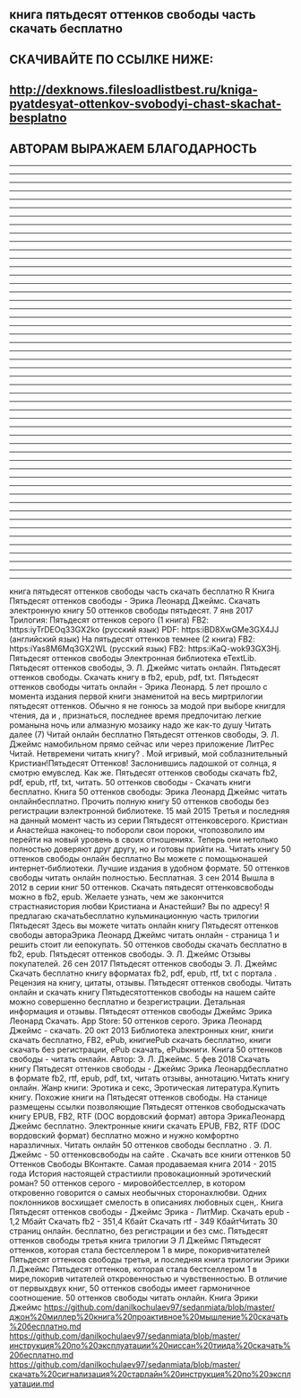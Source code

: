 книга пятьдесят оттенков свободы часть скачать бесплатно
--------------------------------------------------
СКАЧИВАЙТЕ ПО ССЫЛКЕ НИЖЕ:
--------------------------------------------------
http://dexknows.filesloadlistbest.ru/kniga-pyatdesyat-ottenkov-svobodyi-chast-skachat-besplatno
--------------------------------------------------
АВТОРАМ ВЫРАЖАЕМ БЛАГОДАРНОСТЬ
--------------------------------------------------
--------------------------------------------------
--------------------------------------------------
--------------------------------------------------
--------------------------------------------------
--------------------------------------------------
--------------------------------------------------
--------------------------------------------------
--------------------------------------------------
--------------------------------------------------
--------------------------------------------------
--------------------------------------------------
--------------------------------------------------
--------------------------------------------------
--------------------------------------------------
--------------------------------------------------
--------------------------------------------------
--------------------------------------------------
--------------------------------------------------
--------------------------------------------------
--------------------------------------------------
--------------------------------------------------
--------------------------------------------------
--------------------------------------------------
--------------------------------------------------
--------------------------------------------------
--------------------------------------------------
--------------------------------------------------
--------------------------------------------------
--------------------------------------------------
--------------------------------------------------
--------------------------------------------------
--------------------------------------------------
--------------------------------------------------
--------------------------------------------------
--------------------------------------------------
--------------------------------------------------
--------------------------------------------------
--------------------------------------------------
--------------------------------------------------
--------------------------------------------------
--------------------------------------------------
--------------------------------------------------
--------------------------------------------------
--------------------------------------------------
--------------------------------------------------
--------------------------------------------------
--------------------------------------------------
--------------------------------------------------
--------------------------------------------------
--------------------------------------------------
книга пятьдесят оттенков свободы часть скачать бесплатно R Книга Пятьдесят оттенков свободы - Эрика Леонард Джеймс. Скачать электронную книгу 50 оттенков свободы  пятьдесят. 7 янв 2017  Трилогия:  Пятьдесят оттенков серого (1 книга) FB2: https:iyTrDEOq33GX2ko (русский язык) PDF: https:iBD8XwGMe3GX4JJ (английский язык)  На пятьдесят оттенков темнее (2 книга) FB2: https:iYas8M6Mq3GX2WL (русский язык) FB2: https:iKaQ-wok93GX3Hj. Пятьдесят оттенков свободы  Электронная библиотека eTextLib. Пятьдесят оттенков свободы, Э. Л. Джеймс  читать онлайн. Пятьдесят оттенков свободы. Скачать книгу в fb2, epub, pdf, txt. Пятьдесят оттенков свободы читать онлайн - Эрика Леонард. 5 лет прошло с момента издания первой книги знаменитой на весь миртрилогии пятьдесят оттенков. Обычно я не гонюсь за модой при выборе книгдля чтения, да и , признаться, последнее время предпочитаю легкие романына ночь или алмазную мозаику надо же как-то душу Читать далее (7)
Читай онлайн бесплатно Пятьдесят оттенков свободы, Э. Л. Джеймс намобильном прямо сейчас или через приложение ЛитРес Читай.  Нетвремени читать книгу? . Мой игривый, мой соблазнительный Кристиан!Пятьдесят Оттенков! Заслонившись ладошкой от солнца, я смотрю емувслед. Как же. Пятьдесят оттенков свободы скачать fb2, pdf, epub, rtf, txt, читать. 50 оттенков свободы - Скачать книги бесплатно. Книга 50 оттенков свободы: Эрика Леонард Джеймс читать онлайнбесплатно. Прочить полную книгу 50 оттенков свободы без регистрации вэлектронной библиотеке. 15 май 2015  Третья и последняя на данный момент часть из серии Пятьдесят оттенковсерого. Кристиан и Анастейша наконец-то побороли свои пороки, чтопозволило им перейти на новый уровень в своих отношениях. Теперь они нетолько полностью доверяют друг другу, но и готовы прийти на. Читать книгу 50 оттенков свободы онлайн бесплатно Вы можете с помощьюнашей интернет-библиотеки. Лучшие издания в удобном формате. 50 оттенков свободы читать онлайн полностью. Бесплатная. 3 сен 2014  Вышла в 2012 в серии книг 50 оттенков. Скачать пятьдесят оттенковсвободы можно в fb2, epub. Желаете узнать, чем же закончится страстнаяистория любви Кристиана и Анастейши? Вы по адресу! Я предлагаю скачатьбесплатно кульминационную часть трилогии  Пятьдесят
Здесь вы можете читать онлайн книгу Пятьдесят оттенков свободы автораЭрика Леонард Джеймс читать онлайн - страница 1 и решить стоит ли еепокупать. 50 оттенков свободы скачать бесплатно в fb2, epub. Пятьдесят оттенков свободы. Э. Л. Джеймс  Отзывы покупателей. 26 сен 2017  Пятьдесят оттенков свободы Э. Л. Джеймс  Скачать бесплатно книгу вформатах fb2, pdf, epub, rtf, txt с портала . Рецензия на книгу, цитаты, отзывы. Пятьдесят оттенков свободы. Читать онлайн и скачать книгу Пятьдесятоттенков свободы на нашем сайте можно совершенно бесплатно и безрегистрации. Детальная информация и отзывы. Пятьдесят оттенков свободы Джеймс Эрика Леонард Скачать. App Store: 50 оттенков серого. Эрика Леонард Джеймс - скачать. 20 окт 2013  Библиотека электронных книг, книги скачать бесплатно, FB2, ePub, книгиePub скачать бесплатно, книги скачать без регистрации, ePub скачать, ePubкниги.
Книга 50 оттенков свободы - читать онлайн. Автор: Э. Л. Джеймс. 5 фев 2018  Скачать книгу Пятьдесят оттенков свободы - Джеймс Эрика Леонардбесплатно в формате fb2, rtf, epub, pdf, txt, читать отзывы, аннотацию.Читать книгу онлайн. Жанр книги: Эротика и секс, Эротическая литература.Купить книгу. Похожие книги на Пятьдесят оттенков свободы. На станице размещены ссылки позволяющие Пятьдесят оттенков свободыскачать книгу EPUB, FB2, RTF (DOC  вордовский формат) автора ЭрикаЛеонард Джеймс бесплатно. Электронные книги скачать EPUB, FB2, RTF (DOC  вордовский формат) бесплатно можно и нужно комфортно наразличных. Читать онлайн 50 оттенков свободы бесплатно . Э. Л. Джеймс - 50 оттенковсвободы на сайте . Скачать все книги оттенков  50 Оттенков Свободы  ВКонтакте. Самая продаваемая книга 2014 - 2015 года История настоящей страстиили провокационный эротический роман? 50 оттенков серого - мировойбестселлер, в котором откровенно говорится о самых необычных сторонахлюбви. Одних поклонников восхищает смелость в описаниях любовных сцен,. Книга Пятьдесят оттенков свободы - Джеймс Эрика  - ЛитМир. Cкачать epub - 1,2 Мбайт Cкачать fb2 - 351,4 Кбайт Cкачать rtf - 349 КбайтЧитать 30 страниц онлайн. бесплатно, без регистрации и без смс. Пятьдесят оттенков свободы  третья книга трилогии Э Л Джеймс Пятьдесят оттенков, которая стала бестселлером  1 в мире, покоривчитателей
Пятьдесят оттенков свободы  третья, и последняя книга трилогии Эрики Л.Джеймс Пятьдесят оттенков, которая стала бестселлером  1 в мире,покорив читателей откровенностью и чувственностью. В отличие от первыхдвух книг, 50 оттенков свободы имеет гармоничное соотношение. 50 оттенков свободы читать онлайн. Книга Эрики Джеймс
https://github.com/danilkochulaev97/sedanmiata/blob/master/джон%20миллер%20книга%20проактивное%20мышление%20скачать%20бесплатно.md
https://github.com/danilkochulaev97/sedanmiata/blob/master/инструкция%20по%20эксплуатации%20ниссан%20тиида%20скачать%20бесплатно.md
https://github.com/danilkochulaev97/sedanmiata/blob/master/скачать%20сигнализация%20старлайн%20инструкция%20по%20эксплуатации.md